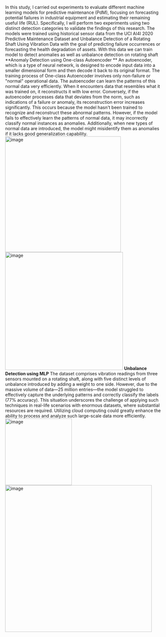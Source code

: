 In this study, I carried out experiments to evaluate different machine learning models for 
predictive maintenance (PdM), focusing on forecasting potential failures in industrial 
equipment and estimating their remaining useful life (RUL). Specifically, I will perform two 
experiments using two distinct detection categories to validate the findings of this research. 
The models were trained using historical sensor data from the UCI AI4I 2020 Predictive 
Maintenance Dataset and Unbalance Detection of a Rotating Shaft Using Vibration Data with 
the goal of predicting failure occurrences or forecasting the health degradation of assets. With 
this data we can train model to detect anomalies as well as unbalance detection on rotating 
shaft 
**Anomaly Detection using One-class Autoencoder **
An autoencoder, which is a type of neural network, is designed to encode input data into a 
smaller dimensional form and then decode it back to its original format. The training process 
of One-class Autoencoder involves only non-failure or "normal" operational data. The 
autoencoder can learn the patterns of this normal data very efficiently. When it encounters 
data that resembles what it was trained on, it reconstructs it with low error. Conversely, if the 
autoencoder processes data that deviates from the norm, such as indications of a failure or 
anomaly, its reconstruction error increases significantly. This occurs because the model hasn't 
been trained to recognize and reconstruct these abnormal patterns. However, if the model 
fails to effectively learn the patterns of normal data, it may incorrectly classify normal 
instances as anomalies. Additionally, when new types of normal data are introduced, the 
model might misidentify them as anomalies if it lacks good generalization capability. 
<img width="373" alt="image" src="https://github.com/user-attachments/assets/686bf4b4-b0d4-4e83-ae2f-ae825e76aafd" />
<img width="380" alt="image" src="https://github.com/user-attachments/assets/0e030f9f-5fbf-478d-9471-a72c25db146e" />
**Unbalance Detection using MLP**
The dataset comprises vibration readings from three sensors mounted on a rotating shaft, 
along with five distinct levels of unbalance introduced by adding a weight to one side. 
However, due to the massive volume of data—25 million entries—the model struggled to 
effectively capture the underlying patterns and correctly classify the labels (77% accuracy). 
This situation underscores the challenge of applying such techniques in real-life scenarios 
with enormous datasets, where substantial resources are required. Utilizing cloud computing 
could greatly enhance the ability to process and analyze such large-scale data more 
efficiently.
<img width="215" alt="image" src="https://github.com/user-attachments/assets/adddb047-a445-4bac-8f3a-314ef413beb0" />
<img width="473" alt="image" src="https://github.com/user-attachments/assets/21b3a47b-349d-4a27-aa3a-30eb71fe8b22" />
